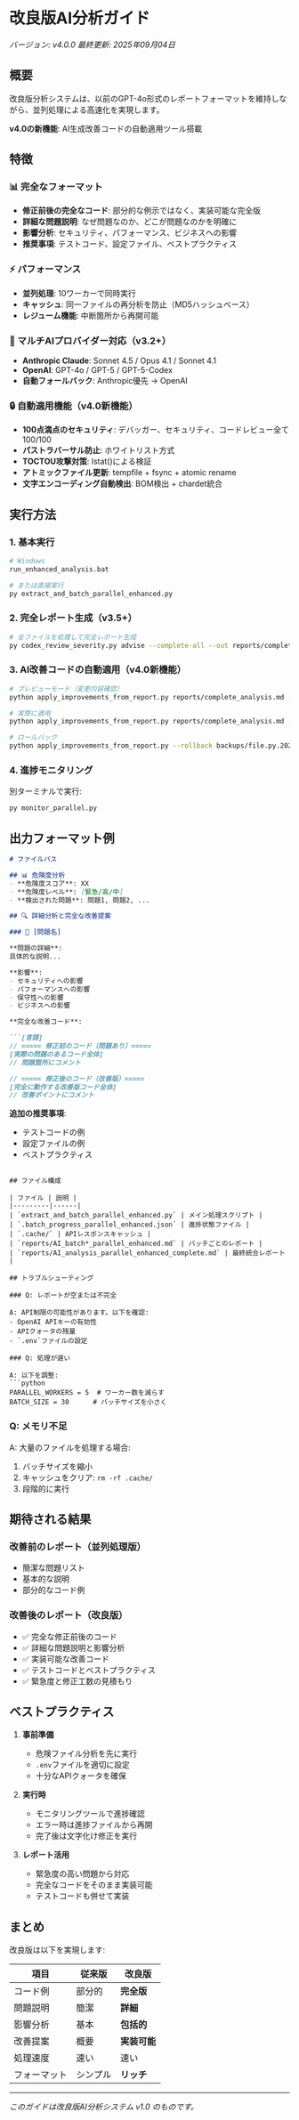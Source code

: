# 改良版AI分析ガイド

*バージョン: v4.0.0*
*最終更新: 2025年09月04日*

## 概要

改良版分析システムは、以前のGPT-4o形式のレポートフォーマットを維持しながら、並列処理による高速化を実現します。

**v4.0の新機能**: AI生成改善コードの自動適用ツール搭載

## 特徴

### 📊 完全なフォーマット
- **修正前後の完全なコード**: 部分的な例示ではなく、実装可能な完全版
- **詳細な問題説明**: なぜ問題なのか、どこが問題なのかを明確に
- **影響分析**: セキュリティ、パフォーマンス、ビジネスへの影響
- **推奨事項**: テストコード、設定ファイル、ベストプラクティス

### ⚡ パフォーマンス
- **並列処理**: 10ワーカーで同時実行
- **キャッシュ**: 同一ファイルの再分析を防止（MD5ハッシュベース）
- **レジューム機能**: 中断箇所から再開可能

### 🤖 マルチAIプロバイダー対応（v3.2+）
- **Anthropic Claude**: Sonnet 4.5 / Opus 4.1 / Sonnet 4.1
- **OpenAI**: GPT-4o / GPT-5 / GPT-5-Codex
- **自動フォールバック**: Anthropic優先 → OpenAI

### 🔒 自動適用機能（v4.0新機能）
- **100点満点のセキュリティ**: デバッガー、セキュリティ、コードレビュー全て100/100
- **パストラバーサル防止**: ホワイトリスト方式
- **TOCTOU攻撃対策**: lstat()による検証
- **アトミックファイル更新**: tempfile + fsync + atomic rename
- **文字エンコーディング自動検出**: BOM検出 + chardet統合

## 実行方法

### 1. 基本実行

```bash
# Windows
run_enhanced_analysis.bat

# または直接実行
py extract_and_batch_parallel_enhanced.py
```

### 2. 完全レポート生成（v3.5+）

```bash
# 全ファイルを処理して完全レポート生成
py codex_review_severity.py advise --complete-all --out reports/complete_analysis.md
```

### 3. AI改善コードの自動適用（v4.0新機能）

```bash
# プレビューモード（変更内容確認）
python apply_improvements_from_report.py reports/complete_analysis.md --dry-run

# 実際に適用
python apply_improvements_from_report.py reports/complete_analysis.md --apply

# ロールバック
python apply_improvements_from_report.py --rollback backups/file.py.20250104_120000.bak
```

### 4. 進捗モニタリング

別ターミナルで実行:

```bash
py monitor_parallel.py
```

## 出力フォーマット例

```markdown
# ファイルパス

## 📊 危険度分析
- **危険度スコア**: XX
- **危険度レベル**: [緊急/高/中]
- **検出された問題**: 問題1, 問題2, ...

## 🔍 詳細分析と完全な改善提案

### 🚨 [問題名]

**問題の詳細**:
具体的な説明...

**影響**:
- セキュリティへの影響
- パフォーマンスへの影響
- 保守性への影響
- ビジネスへの影響

**完全な改善コード**:

```[言語]
// ===== 修正前のコード（問題あり）=====
[実際の問題のあるコード全体]
// 問題箇所にコメント

// ===== 修正後のコード（改善版）=====
[完全に動作する改善版コード全体]
// 改善ポイントにコメント
```

**追加の推奨事項**:
- テストコードの例
- 設定ファイルの例
- ベストプラクティス
```

## ファイル構成

| ファイル | 説明 |
|---------|------|
| `extract_and_batch_parallel_enhanced.py` | メイン処理スクリプト |
| `.batch_progress_parallel_enhanced.json` | 進捗状態ファイル |
| `.cache/` | APIレスポンスキャッシュ |
| `reports/AI_batch*_parallel_enhanced.md` | バッチごとのレポート |
| `reports/AI_analysis_parallel_enhanced_complete.md` | 最終統合レポート |

## トラブルシューティング

### Q: レポートが空または不完全

A: API制限の可能性があります。以下を確認:
- OpenAI APIキーの有効性
- APIクォータの残量
- `.env`ファイルの設定

### Q: 処理が遅い

A: 以下を調整:
```python
PARALLEL_WORKERS = 5  # ワーカー数を減らす
BATCH_SIZE = 30      # バッチサイズを小さく
```

### Q: メモリ不足

A: 大量のファイルを処理する場合:
1. バッチサイズを縮小
2. キャッシュをクリア: `rm -rf .cache/`
3. 段階的に実行

## 期待される結果

### 改善前のレポート（並列処理版）
- 簡潔な問題リスト
- 基本的な説明
- 部分的なコード例

### 改善後のレポート（改良版）
- ✅ 完全な修正前後のコード
- ✅ 詳細な問題説明と影響分析
- ✅ 実装可能な改善コード
- ✅ テストコードとベストプラクティス
- ✅ 緊急度と修正工数の見積もり

## ベストプラクティス

1. **事前準備**
   - 危険ファイル分析を先に実行
   - `.env`ファイルを適切に設定
   - 十分なAPIクォータを確保

2. **実行時**
   - モニタリングツールで進捗確認
   - エラー時は進捗ファイルから再開
   - 完了後は文字化け修正を実行

3. **レポート活用**
   - 緊急度の高い問題から対応
   - 完全なコードをそのまま実装可能
   - テストコードも併せて実装

## まとめ

改良版は以下を実現します:

| 項目 | 従来版 | 改良版 |
|------|--------|--------|
| コード例 | 部分的 | **完全版** |
| 問題説明 | 簡潔 | **詳細** |
| 影響分析 | 基本 | **包括的** |
| 改善提案 | 概要 | **実装可能** |
| 処理速度 | 速い | 速い |
| フォーマット | シンプル | **リッチ** |

---

*このガイドは改良版AI分析システム v1.0 のものです。*
